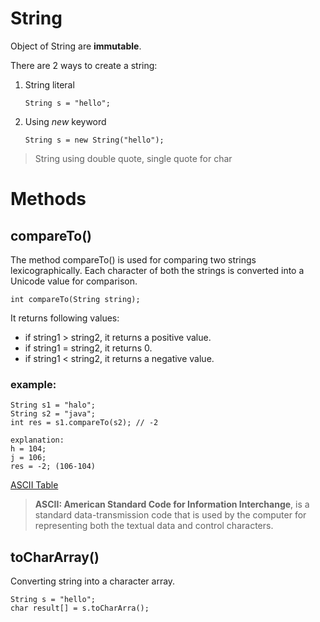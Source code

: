 # String

Object of String are **immutable**.

There are 2 ways to create a string:

1. String literal
   ```
   String s = "hello";
   ```
2. Using _new_ keyword

   ```
   String s = new String("hello");
   ```

> String using double quote, single quote for char

# Methods

## compareTo()

The method compareTo() is used for comparing two strings lexicographically. Each character of both the strings is converted into a Unicode value for comparison.

```
int compareTo(String string);
```

It returns following values:

- if string1 > string2, it returns a positive value.
- if string1 = string2, it returns 0.
- if string1 < string2, it returns a negative value.

### example:

```
String s1 = "halo";
String s2 = "java";
int res = s1.compareTo(s2); // -2

explanation:
h = 104;
j = 106;
res = -2; (106-104)
```

[ASCII Table](https://www.javatpoint.com/java-ascii-table#:~:text=In%20Java%2C%20an%20ASCII%20table,ASCII%20requires%20only%20one%20byte.)

> **ASCII: American Standard Code for Information Interchange**, is a standard data-transmission code that is used by the computer for representing both the textual data and control characters.

## toCharArray()

Converting string into a character array.

```
String s = "hello";
char result[] = s.toCharArra();
```
